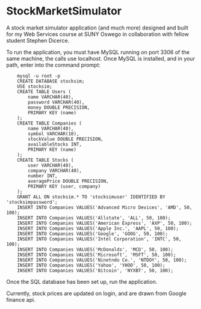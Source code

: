 # StockMarketSimulator
A stock market simulator application (and much more) designed and built for my Web Services course at SUNY Oswego in collaboration with fellow student Stephen Dicerce.

To run the application, you must have MySQL running on port 3306 of the same machine, the calls use localhost. Once MySQL is installed, and in your path, enter into the command prompt:
```
    mysql -u root -p
    CREATE DATABASE stocksim;
    USE stocksim;
    CREATE TABLE Users (
        name VARCHAR(40),
        password VARCHAR(40),
        money DOUBLE PRECISION,
        PRIMARY KEY (name)
    );
    CREATE TABLE Companies (
        name VARCHAR(40),
        symbol VARCHAR(10),
        stockValue DOUBLE PRECISION,
        availableStocks INT,
        PRIMARY KEY (name)
    );
    CREATE TABLE Stocks (
        user VARCHAR(40),
        company VARCHAR(40),
        number INT,
        averagePrice DOUBLE PRECISION,
        PRIMARY KEY (user, company)
    );
    GRANT ALL ON stocksim.* TO 'stocksimuser' IDENTIFIED BY 'stocksimpassword';
    INSERT INTO Companies VALUES('Advanced Micro Devices', 'AMD', 50, 100);
    INSERT INTO Companies VALUES('Allstate', 'ALL', 50, 100);
    INSERT INTO Companies VALUES('American Express', 'AXP', 50, 100);
    INSERT INTO Companies VALUES('Apple Inc.', 'AAPL', 50, 100);
    INSERT INTO Companies VALUES('Google', 'GOOG', 50, 100);
    INSERT INTO Companies VALUES('Intel Corporation', 'INTC', 50, 100);
    INSERT INTO Companies VALUES('McDonalds', 'MCD', 50, 100);
    INSERT INTO Companies VALUES('Microsoft', 'MSFT', 50, 100);
    INSERT INTO Companies VALUES('Ninetndo Co.', 'NTDOY', 50, 100);
    INSERT INTO Companies VALUES('Yahoo', 'YHOO', 50, 100);
    INSERT INTO Companies VALUES('Bitcoin', 'NYXBT', 50, 100);
```

Once the SQL database has been set up, run the application.

Currently, stock prices are updated on login, and are drawn from Google finance api.
